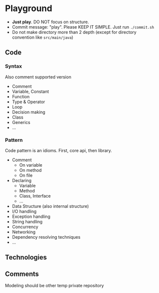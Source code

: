 # Playground

- **Just play**. DO NOT focus on structure.
- Commit message: "play". Please KEEP IT SIMPLE. Just run `./commit.sh`
- Do not make directory more than 2 depth (except for directory convention like `src/main/java`)

## Code

### Syntax

Also comment supported version

- Comment
- Variable, Constant
- Function
- Type & Operator
- Loop
- Decision making
- Class
- Generics
- ...

### Pattern

Code pattern is an idioms. First, core api, then library.

- Comment
  - On variable
  - On method
  - On file
- Declaring
  - Variable
  - Method
  - Class, Interface
  - ...
- Data Structure (also internal structure)
- I/O handling
- Exception handling
- String handling
- Concurrency
- Networking
- Dependency resolving techniques
- ...

## Technologies


## Comments

Modeling should be other temp private repository

